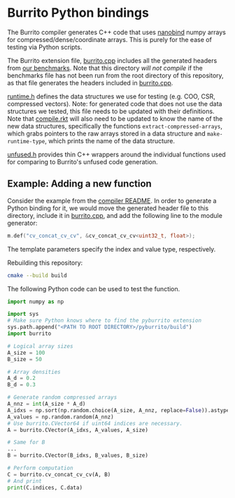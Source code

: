 # Burrito Python bindings

The Burrito compiler generates C++ code that uses [nanobind](https://nanobind.readthedocs.io/en/latest/) numpy arrays for compressed/dense/coordinate arrays. This is purely for the ease of testing via Python scripts.

The Burrito extension file, [burrito.cpp](burrito.cpp) includes all the generated headers from [our benchmarks](../burrito/benchmarks.rkt). Note that this directory _will not compile_ if the benchmarks file has not been run from the root directory of this repository, as that file generates the headers included in [burrito.cpp](burrito.cpp).

[runtime.h](runtime.h) defines the data structures we use for testing (e.g. COO, CSR, compressed vectors). Note: for generated code that does not use the data structures we tested, this file needs to be updated with their definitions. Note that [compile.rkt](../burrito/compile.rkt) will also need to be updated to know the name of the new data structures, specifically the functions `extract-compressed-arrays`, which grabs pointers to the raw arrays stored in a data structure and `make-runtime-type`, which prints the name of the data structure.

[unfused.h](unfused.h) provides thin C++ wrappers around the individual functions used for comparing to Burrito's unfused code generation.

## Example: Adding a new function
Consider the example from the [compiler README](../burrito/README.md). In order to generate a Python binding for it, we would move the generated header file to this directory, include it in [burrito.cpp](burrito.cpp), and add the following line to the module generator:
```c++
m.def("cv_concat_cv_cv", &cv_concat_cv_cv<uint32_t, float>);
```
The template parameters specify the index and value type, respectively.

Rebuilding this repository:
```bash
cmake --build build
```

The following Python code can be used to test the function.
```python
import numpy as np

import sys
# Make sure Python knows where to find the pyburrito extension
sys.path.append("<PATH TO ROOT DIRECTORY>/pyburrito/build")
import burrito

# Logical array sizes
A_size = 100
B_size = 50

# Array densities
A_d = 0.2
B_d = 0.3

# Generate random compressed arrays
A_nnz = int(A_size * A_d)
A_idxs = np.sort(np.random.choice(A_size, A_nnz, replace=False)).astype(np.uint32)
A_values = np.random.random(A_nnz)
# Use burrito.CVector64 if uint64 indices are necessary.
A = burrito.CVector(A_idxs, A_values, A_size)

# Same for B
...
B = burrito.CVector(B_idxs, B_values, B_size)

# Perform computation
C = burrito.cv_concat_cv_cv(A, B)
# And print
print(C.indices, C.data)
```
